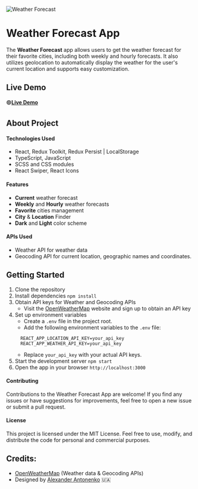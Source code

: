 ![Weather Forecast](./public/images/app_preview_banner.jpg)
# Weather Forecast App
The **Weather Forecast** app allows users to get the weather forecast for their favorite cities, including both weekly and hourly forecasts. It also utilizes geolocation to automatically display the weather for the user's current location and supports easy customization.
## Live Demo
:green_circle:[**Live Demo**](https://antonenko-code.github.io/weather-forecast-app)

## About Project
#### Technologies Used
- React, Redux Toolkit, Redux Persist | LocalStorage
- TypeScript, JavaScript
- SCSS and CSS modules
- React Swiper, React Icons
#### Features
- **Current** weather forecast
- **Weekly** and **Hourly** weather forecasts
- **Favorite** cities management
- **City** & **Location** Finder
- **Dark** and **Light** color scheme
#### APIs Used
- Weather API for weather data
- Geocoding API for current location, geographic names and coordinates.

## Getting Started
1. Clone the repository
2. Install dependencies `npm install`
3. Obtain API keys for Weather and Geocoding APIs
   - Visit the [OpenWeatherMap](https://openweathermap.org/api) website and sign up to obtain an API key
4. Set up environment variables
   - Create a `.env` file in the project root.
   - Add the following environment variables to the `.env` file:
   ```
     REACT_APP_LOCATION_API_KEY=your_api_key
     REACT_APP_WEATHER_API_KEY=your_api_key
     ```
   - Replace `your_api_key` with your actual API keys.
5. Start the development server `npm start`
6. Open the app in your browser `http://localhost:3000`

#### Contributing
Contributions to the Weather Forecast App are welcome! If you find any issues or have suggestions for improvements, feel free to open a new issue or submit a pull request.
#### License
This project is licensed under the MIT License. Feel free to use, modify, and distribute the code for personal and commercial purposes.

## Credits:
- [OpenWeatherMap](https://openweathermap.org/api) (Weather data & Geocoding APIs)
- Designed by [Alexander Antonenko](https://dribbble.com/antonenko_dev) :ukraine:


